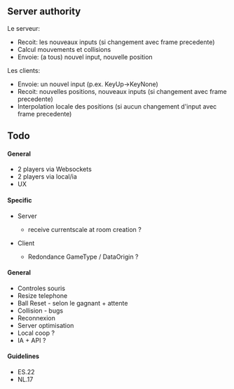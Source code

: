## Server authority
Le serveur:
- Recoit: les nouveaux inputs (si changement avec frame precedente)
- Calcul mouvements et collisions
- Envoie: (a tous) nouvel input, nouvelle position
  
Les clients:
- Envoie: un nouvel input (p.ex. KeyUp->KeyNone)
- Recoit: nouvelles positions, nouveaux inputs (si changement avec frame precedente)
- Interpolation locale des positions (si aucun changement d'input avec frame precedente)

## Todo
#### General
* 2 players via Websockets
* 2 players via local/ia
* UX 

#### Specific
- Server
	- receive currentscale at room creation ?

- Client
  - Redondance GameType / DataOrigin ?

#### General
- Controles souris
- Resize telephone
- Ball Reset - selon le gagnant + attente
- Collision - bugs
- Reconnexion
- Server optimisation
- Local coop ?
- IA + API ?

#### Guidelines
- ES.22
- NL.17
